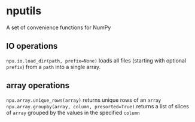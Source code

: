 # nputils
A set of convenience functions for NumPy

## IO operations
`npu.io.load_dir(path, prefix=None)` loads all files (starting with optional `prefix`) from a `path` into a single array.

## array operations
`npu.array.unique_rows(array)` returns unique rows of an `array`
`npu.array.groupby(array, column, presorted=True)` returns a list of slices of `array` grouped by the values in the specified `column`
